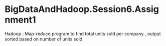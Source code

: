 # BigDataAndHadoop.Session6.Assignment1
Hadoop : Map-reduce program to find total units sold per company , output sorted based on number of units sold
